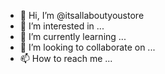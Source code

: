 - 👋 Hi, I’m @itsallaboutyoustore
- 👀 I’m interested in ...
- 🌱 I’m currently learning ...
- 💞️ I’m looking to collaborate on ...
- 📫 How to reach me ...

<!---
itsallaboutyoustore/itsallaboutyoustore is a ✨ special ✨ repository because its `README.md` (this file) appears on your GitHub profile.
You can click the Preview link to take a look at your changes.
--->
